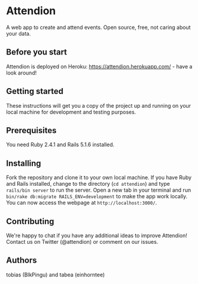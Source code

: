 # Attendion

A web app to create and attend events. Open source, free, not caring about your data.

## Before you start

Attendion is deployed on Heroku: https://attendion.herokuapp.com/ - have a look around!

## Getting started

These instructions will get you a copy of the project up and running on your local machine for development and testing purposes. 

## Prerequisites

You need Ruby 2.4.1 and Rails 5.1.6 installed.

## Installing

Fork the repository and clone it to your own local machine. If you have Ruby and Rails installed, change to the directory (`cd attendion`) and type `rails/bin server` to run the server. Open a new tab in your terminal and run `bin/rake db:migrate RAILS_ENV=development` to make the app work locally. You can now access the webpage at `http://localhost:3000/`.

## Contributing

We're happy to chat if you have any additional ideas to improve Attendion! Contact us on Twitter (@attendion) or comment on our issues.

## Authors

tobias (BlkPingu) and tabea (einhorntee)
